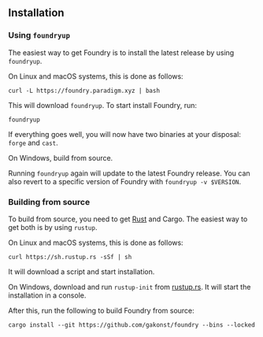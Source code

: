 ## Installation

### Using `foundryup`

The easiest way to get Foundry is to install the latest release by using `foundryup`.

On Linux and macOS systems, this is done as follows:

```
curl -L https://foundry.paradigm.xyz | bash
```

This will download `foundryup`. To start install Foundry, run:

```
foundryup
```

If everything goes well, you will now have two binaries at your disposal: `forge` and `cast`.

On Windows, build from source.

Running `foundryup` again will update to the latest Foundry release. You can also revert to a specific version of Foundry with `foundryup -v $VERSION`.

### Building from source

To build from source, you need to get [Rust](https://rust-lang.org) and Cargo. The easiest way to get both is by using `rustup`.

On Linux and macOS systems, this is done as follows:

```
curl https://sh.rustup.rs -sSf | sh
```

It will download a script and start installation.

On Windows, download and run `rustup-init` from [rustup.rs](https://rustup.rs). It will start the installation in a console.

After this, run the following to build Foundry from source:

```
cargo install --git https://github.com/gakonst/foundry --bins --locked
```
